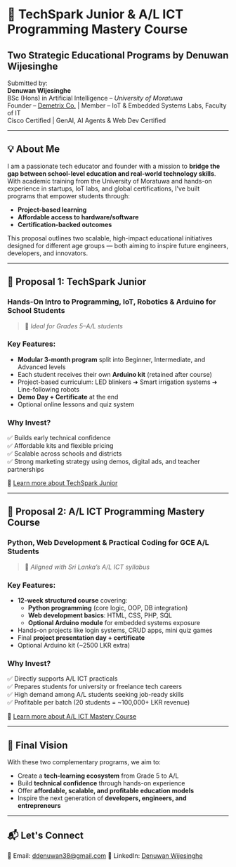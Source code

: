 # 📘 TechSpark Junior & A/L ICT Programming Mastery Course  
## Two Strategic Educational Programs by Denuwan Wijesinghe

Submitted by:  
**Denuwan Wijesinghe**  
BSc (Hons) in Artificial Intelligence – *University of Moratuwa*  
Founder – [Demetrix Co.]() | Member – IoT & Embedded Systems Labs, Faculty of IT  
Cisco Certified | GenAI, AI Agents & Web Dev Certified  

---

## 💡 About Me

I am a passionate tech educator and founder with a mission to **bridge the gap between school-level education and real-world technology skills**. With academic training from the University of Moratuwa and hands-on experience in startups, IoT labs, and global certifications, I've built programs that empower students through:

- **Project-based learning**
- **Affordable access to hardware/software**
- **Certification-backed outcomes**

This proposal outlines two scalable, high-impact educational initiatives designed for different age groups — both aiming to inspire future engineers, developers, and innovators.

---

## 🔹 Proposal 1: TechSpark Junior  
### Hands-On Intro to Programming, IoT, Robotics & Arduino for School Students

> 📌 *Ideal for Grades 5–A/L students*

### Key Features:
- **Modular 3-month program** split into Beginner, Intermediate, and Advanced levels
- Each student receives their own **Arduino kit** (retained after course)
- Project-based curriculum: LED blinkers ➜ Smart irrigation systems ➜ Line-following robots
- **Demo Day + Certificate** at the end
- Optional online lessons and quiz system

### Why Invest?
✅ Builds early technical confidence  
✅ Affordable kits and flexible pricing  
✅ Scalable across schools and districts  
✅ Strong marketing strategy using demos, digital ads, and teacher partnerships  

🔗 [Learn more about TechSpark Junior](3_Months_Robotics_Course.md)

---

## 🔹 Proposal 2: A/L ICT Programming Mastery Course  
### Python, Web Development & Practical Coding for GCE A/L Students

> 📌 *Aligned with Sri Lanka’s A/L ICT syllabus*

### Key Features:
- **12-week structured course** covering:
  - **Python programming** (core logic, OOP, DB integration)
  - **Web development basics**: HTML, CSS, PHP, SQL
  - **Optional Arduino module** for embedded systems exposure
- Hands-on projects like login systems, CRUD apps, mini quiz games
- Final **project presentation day + certificate**
- Optional Arduino kit (~2500 LKR extra)

### Why Invest?
✅ Directly supports A/L ICT practicals  
✅ Prepares students for university or freelance tech careers  
✅ High demand among A/L students seeking job-ready skills  
✅ Profitable per batch (20 students = ~100,000+ LKR revenue)

🔗 [Learn more about A/L ICT Mastery Course](AL_ICT_Programming_Course.md)

---

## 🎯 Final Vision

With these two complementary programs, we aim to:

- Create a **tech-learning ecosystem** from Grade 5 to A/L
- Build **technical confidence** through hands-on experience
- Offer **affordable, scalable, and profitable education models**
- Inspire the next generation of **developers, engineers, and entrepreneurs**

---

## 📬 Let's Connect

📧 Email: ddenuwan38@gmail.com
📱 LinkedIn: [Denuwan Wijesinghe](https://lk.linkedin.com/in/denuwan-wijesinghe-2423971b8)
  
